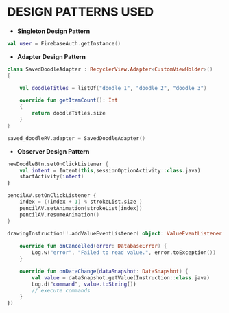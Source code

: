 

# DESIGN PATTERNS USED #

* **Singleton Design Pattern**
```kotlin
val user = FirebaseAuth.getInstance()
```
* **Adapter Design Pattern**

```kotlin
class SavedDoodleAdapter : RecyclerView.Adapter<CustomViewHolder>()
{

    val doodleTitles = listOf("doodle 1", "doodle 2", "doodle 3")

    override fun getItemCount(): Int 
    {
        return doodleTitles.size
    }
}

```
```kotlin
saved_doodleRV.adapter = SavedDoodleAdapter()
```
* **Observer Design Pattern**
```kotlin        
newDoodleBtn.setOnClickListener {
    val intent = Intent(this,sessionOptionActivity::class.java)
    startActivity(intent)
}
```
```kotlin
pencilAV.setOnClickListener {
    index = ((index + 1) % strokeList.size )
    pencilAV.setAnimation(strokeList[index])
    pencilAV.resumeAnimation()
}
```
```kotlin
drawingInstruction!!.addValueEventListener( object: ValueEventListener {
    
    override fun onCancelled(error: DatabaseError) {
        Log.w("error", "Failed to read value.", error.toException())
    }

    override fun onDataChange(dataSnapshot: DataSnapshot) {
        val value = dataSnapshot.getValue(Instruction::class.java)
        Log.d("command", value.toString())
        // execute commands
    }
})
 ```